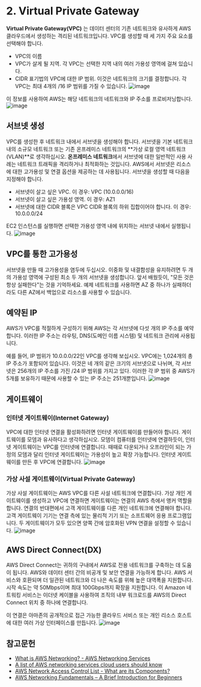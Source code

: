 # 2. Virtual Private Gateway

**Virtual Private Gateway(VPC)** 는 데이터 센터의 기존 네트워크와 유사하게 AWS 클라우드에서 생성하는 격리된 네트워크입니다. VPC를 생성할 때 세 가지 주요 요소를 선택해야 합니다.

* VPC의 이름
* VPC가 살게 될 지역. 각 VPC는 선택한 지역 내의 여러 가용성 영역에 걸쳐 있습니다.
* CIDR 표기법의 VPC에 대한 IP 범위. 이것은 네트워크의 크기를 결정합니다. 각 VPC는 최대 4개의 /16 IP 범위를 가질 수 있습니다.
![image](https://github.com/user-attachments/assets/c0e6ee29-b438-454e-8b7f-6599ac7aa68a)

이 정보를 사용하여 AWS는 해당 네트워크의 네트워크와 IP 주소를 프로비저닝합니다.
![image](https://github.com/user-attachments/assets/79ca2cfe-464f-42ed-a6c7-6ac586d4e1dd)



## 서브넷 생성
VPC를 생성한 후 네트워크 내에서 서브넷을 생성해야 합니다. 서브넷을 기본 네트워크 내의 소규모 네트워크 또는 기존 온프레미스 네트워크의 **가상 로컬 영역 네트워크(VLAN)**로 생각하십시오. **온프레미스 네트워크**에서 서브넷에 대한 일반적인 사용 사례는 네트워크 트래픽을 격리하거나 최적화하는 것입니다. AWS에서 서브넷은 리소스에 대한 고가용성 및 연결 옵션을 제공하는 데 사용됩니다.
서브넷을 생성할 때 다음을 지정해야 합니다.

* 서브넷이 살고 싶은 VPC. 이 경우: VPC (10.0.0.0/16)
* 서브넷이 살고 싶은 가용성 영역. 이 경우: AZ1
* 서브넷에 대한 CIDR 블록은 VPC CIDR 블록의 하위 집합이어야 합니다. 이 경우: 10.0.0.0/24

EC2 인스턴스를 실행하면 선택한 가용성 영역 내에 위치하는 서브넷 내에서 실행됩니다.
![image](https://github.com/user-attachments/assets/c1b4c679-fb88-4f89-86d8-f6736c52c226)


## VPC를 통한 고가용성
서브넷을 만들 때 고가용성을 염두에 두십시오. 이중화 및 내결함성을 유지하려면 두 개의 가용성 영역에 구성된 최소 두 개의 서브넷을 생성합니다. 앞서 배웠듯이, "모든 것은 항상 실패한다"는 것을 기억하세요. 예제 네트워크를 사용하면 AZ 중 하나가 실패하더라도 다른 AZ에서 백업으로 리소스를 사용할 수 있습니다.

## 예약된 IP
AWS가 VPC를 적절하게 구성하기 위해 AWS는 각 서브넷에 다섯 개의 IP 주소를 예약합니다. 이러한 IP 주소는 라우팅, DNS(도메인 이름 시스템) 및 네트워크 관리에 사용됩니다.

예를 들어, IP 범위가 10.0.0.0/22인 VPC를 생각해 보십시오. VPC에는 1,024개의 총 IP 주소가 포함되어 있습니다. 이것은 네 개의 같은 크기의 서브넷으로 나뉘며, 각 서브넷은 256개의 IP 주소를 가진 /24 IP 범위를 가지고 있다. 이러한 각 IP 범위 중 AWS가 5개를 보유하기 때문에 사용할 수 있는 IP 주소는 251개뿐입니다.
![image](https://github.com/user-attachments/assets/dc3393a1-6f37-4b6e-ade7-445fa92818dd)


## 게이트웨이

### 인터넷 게이트웨이(Internet Gateway)

VPC에 대한 인터넷 연결을 활성화하려면 인터넷 게이트웨이를 만들어야 합니다. 게이트웨이를 모뎀과 유사하다고 생각하십시오. 모뎀이 컴퓨터를 인터넷에 연결하듯이, 인터넷 게이트웨이는 VPC를 인터넷에 연결합니다. 때때로 다운되거나 오프라인이 되는 가정의 모뎀과 달리 인터넷 게이트웨이는 가용성이 높고 확장 가능합니다. 인터넷 게이트웨이를 만든 후 VPC에 연결합니다.
![image](https://github.com/user-attachments/assets/964177d2-f1fc-4048-9ccc-c603c6b4e3ed)

### 가상 사설 게이트웨이(Virtual Private Gateway)

가상 사설 게이트웨이는 AWS VPC를 다른 사설 네트워크에 연결합니다. 가상 개인 게이트웨이를 생성하고 VPC에 연결하면 게이트웨이는 연결의 AWS 측에서 앵커 역할을 합니다. 연결의 반대편에서 고객 게이트웨이를 다른 개인 네트워크에 연결해야 합니다. 고객 게이트웨이 기기는 연결 측에 있는 물리적 기기 또는 소프트웨어 응용 프로그램입니다. 두 게이트웨이가 모두 있으면 양쪽 간에 암호화된 VPN 연결을 설정할 수 있습니다.
![image](https://github.com/user-attachments/assets/52b4ff43-f58c-4ca7-8ec4-cc8597a35426)

## AWS Direct Connect(DX)

AWS Direct Connect는 귀하의 구내에서 AWS로 전용 네트워크를 구축하는 데 도움이 됩니다. AWS와 데이터 센터 간의 비공개 및 보안 연결을 가능하게 합니다. AWS 서비스와 호환되며 더 일관된 네트워크와 더 나은 속도를 위해 높은 대역폭을 지원합니다. 시작 속도는 약 50Mbps이며 최대 100Gbps까지 확장을 지원합니다. 이 Amazon 네트워킹 서비스는 이더넷 케이블을 사용하여 조직의 내부 워크로드를 AWS의 Direct Connect 위치 중 하나에 연결합니다.

이 연결은 아마존의 공개적으로 접근 가능한 클라우드 서비스 또는 개인 리소스 호스트에 대한 여러 가상 인터페이스를 만듭니다.
![image](https://github.com/user-attachments/assets/ae7408cd-2c43-415a-a1b8-e842c88e9700)



## 참고문헌
* [What is AWS Networking? - AWS Networking Services](https://intellipaat.com/blog/tutorial/amazon-web-services-aws-tutorial/networking/)
* [A list of AWS networking services cloud users should know](https://www.techtarget.com/searchcloudcomputing/feature/Boost-cloud-connectivity-with-these-Amazon-networking-services)
* [AWS Network Access Control List - What are its Components?](https://www.knowledgehut.com/tutorials/aws/aws-nacl)
* [AWS Networking Fundamentals – A Brief Introduction for Beginners](https://k21academy.com/amazon-web-services/aws-solutions-architect/networking-fundamental/)
